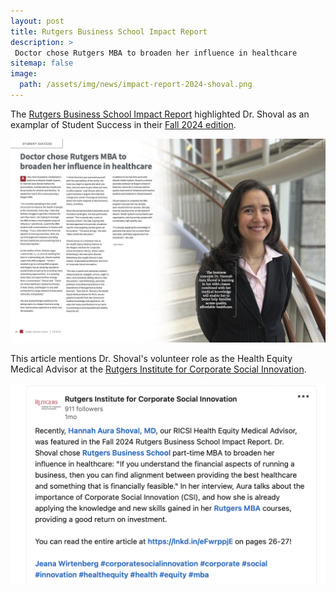 ```yaml
---
layout: post
title: Rutgers Business School Impact Report
description: >
 Doctor chose Rutgers MBA to broaden her influence in healthcare
sitemap: false
image:
  path: /assets/img/news/impact-report-2024-shoval.png
---
```


The [Rutgers Business School Impact Report](https://www.business.rutgers.edu/impact-report) highlighted Dr. Shoval as an examplar of Student Success in their [Fall 2024 edition](/assets/img/news/impact-report-2024-fall-spreads.pdf#page=14).


[![Page 14](/assets/img/news/impact-report-2024-page.jpg)](/assets/img/news/impact-report-2024-fall-spreads.pdf#page=14)

This article mentions Dr. Shoval's volunteer role as the Health Equity
Medical Advisor at the [Rutgers Institute for Corporate Social
Innovation](https://ricsi.business.rutgers.edu/).

[![RICSI LinkedIn post](/assets/img/news/rutgers-impact-ricsi-linkedin.png)](https://www.linkedin.com/posts/rutgers-institute-for-corporate-social-innovation_corporatesocialinnovation-corporate-social-activity-7249466917265010688-NJba)